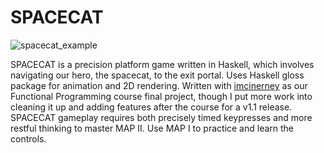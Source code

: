 # SPACECAT

![spacecat_example](http://jdbrady.info/files/spacecat.gif)

SPACECAT is a precision platform game written in Haskell, which involves navigating our hero, the spacecat, to the exit portal.
Uses Haskell gloss package for animation and 2D rendering.
Written with <a href="https://github.com/imcinerney">imcinerney</a> as our Functional Programming course final project, though I put more work into cleaning it up and
adding features after the course for a v1.1 release.
SPACECAT gameplay requires both precisely timed keypresses and more restful thinking to master MAP II. Use MAP I to practice
and learn the controls.




